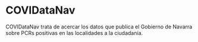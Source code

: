 # COVIDataNav
COVIDataNav trata de acercar los datos que publica el Gobierno de Navarra sobre PCRs positivas en las localidades a la ciudadanía.
